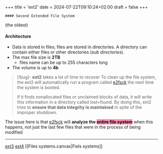 +++
title = 'ext2'
date = 2024-07-22T09:10:24+02:00
draft = false
+++

    #### Second Extended File System
(the oldest)
#### Architecture
- Data is stored in files; files are stored in
		directories. A directory can contain either files or other directories (*sub directories*).
- The max file size is **2TB**
	- files name can be up to 255 characters long 
- The volume is up to **4b**


>[!bug]- **ext2** takes  a lot of time to recover
> To clean up the file system, the ext2  will automatically run a program called [e2fsck](/e2fsck.md) the next time the system is booted. 
> 
> If it finds nonallocated files or unclaimed blocks of data, it will write this information in a directory called lost+found. By doing this, ext2 tries to **ensure that data integrity is maintained** in spite of the improper shutdown.
> 
The issue here is that [e2fsck](/e2fsck.md)  will **analyze the <mark style="background: #FF5582A6;">entire file system</mark>** when this happens, not just the last few files that were in the process of being modified

---
[ext3](/ext3.md) [ext4](/ext4.md) [[Files systems.canvas|Fiels systems]]